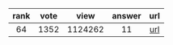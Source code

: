 
| rank | vote | view | answer | url |
|:-:|:-:|:-:|:-:|:-:|
|64|1352|1124262|11| [url](http://stackoverflow.com/questions/4906977/how-do-i-access-environment-variables-from-python) |

